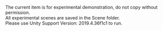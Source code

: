 The current item is for experimental demonstration, do not copy without permission.<br />
All experimental scenes are saved in the Scene folder. <br />
Please use Unity Support Version: 2019.4.36f1c1 to run.<br />

